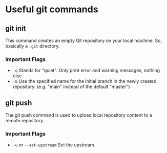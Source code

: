 # Useful git commands

## git init
This command creates an empty Git repository on your local machine. So, basically a ```.git``` directory.

### Important Flags
- ```-q``` Stands for "quiet". Only print error and warning messages, nothing else.
- ```-b``` Use the specified name for the initial branch in the newly created repository. (e.g. "main" instead of the default "master")

## git push
The git push command is used to upload local repository content to a remote repository.

### Important Flags
- ```-u``` or ```--set-upstream``` Set the upstream.
